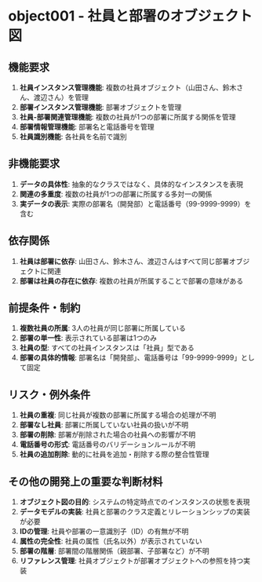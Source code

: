 # object001 - 社員と部署のオブジェクト図

## 機能要求
1. **社員インスタンス管理機能**: 複数の社員オブジェクト（山田さん、鈴木さん、渡辺さん）を管理
2. **部署インスタンス管理機能**: 部署オブジェクトを管理
3. **社員-部署関連管理機能**: 複数の社員が1つの部署に所属する関係を管理
4. **部署情報管理機能**: 部署名と電話番号を管理
5. **社員識別機能**: 各社員を名前で識別

## 非機能要求
1. **データの具体性**: 抽象的なクラスではなく、具体的なインスタンスを表現
2. **関連の多重度**: 複数の社員が1つの部署に所属する多対一の関係
3. **実データの表示**: 実際の部署名（開発部）と電話番号（99-9999-9999）を含む

## 依存関係
1. **社員は部署に依存**: 山田さん、鈴木さん、渡辺さんはすべて同じ部署オブジェクトに関連
2. **部署は社員の存在に依存**: 複数の社員が所属することで部署の意味がある

## 前提条件・制約
1. **複数社員の所属**: 3人の社員が同じ部署に所属している
2. **部署の単一性**: 表示されている部署は1つのみ
3. **社員の型**: すべての社員インスタンスは「社員」型である
4. **部署の具体的情報**: 部署名は「開発部」、電話番号は「99-9999-9999」として固定

## リスク・例外条件
1. **社員の重複**: 同じ社員が複数の部署に所属する場合の処理が不明
2. **部署なし社員**: 部署に所属していない社員の扱いが不明
3. **部署の削除**: 部署が削除された場合の社員への影響が不明
4. **電話番号の形式**: 電話番号のバリデーションルールが不明
5. **社員の追加削除**: 動的に社員を追加・削除する際の整合性管理

## その他の開発上の重要な判断材料
1. **オブジェクト図の目的**: システムの特定時点でのインスタンスの状態を表現
2. **データモデルの実装**: 社員と部署のクラス定義とリレーションシップの実装が必要
3. **IDの管理**: 社員や部署の一意識別子（ID）の有無が不明
4. **属性の完全性**: 社員の属性（氏名以外）が表示されていない
5. **部署の階層**: 部署間の階層関係（親部署、子部署など）が不明
6. **リファレンス管理**: 社員オブジェクトが部署オブジェクトへの参照を持つ実装
